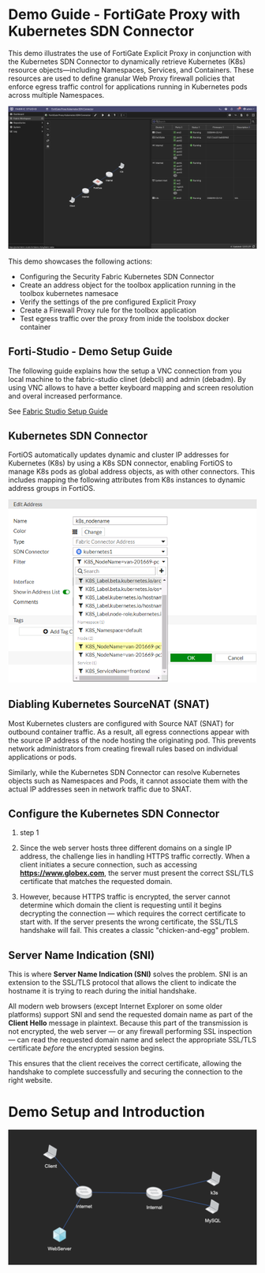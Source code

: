 # Demo Guide - FortiGate Proxy with Kubernetes SDN Connector

This demo illustrates the use of FortiGate Explicit Proxy in conjunction with the Kubernetes SDN Connector to dynamically retrieve Kubernetes (K8s) resource objects—including Namespaces, Services, and Containers. These resources are used to define granular Web Proxy firewall policies that enforce egress traffic control for applications running in Kubernetes pods across multiple Namespaces.

![demo](images/demo.jpg)

This demo showcases the following actions:
- Configuring the Security Fabric Kubernetes SDN Connector
- Create an address object for the toolbox application running in the toolbox kubernetes namesace
- Verify the settings of the pre configured Explicit Proxy
- Create a Firewall Proxy rule for the toolbox application 
- Test egress traffic over the proxy from inide the toolsbox docker container

## Forti-Studio - Demo Setup Guide
The following guide explains how the setup a VNC connection from you local machine to the fabric-studio clinet (debcli) and admin (debadm). By using VNC allows to have a better keyboard mapping and screen resolution and overal increased performance.

See [Fabric Studio Setup Guide](fabric-studio-setup-guide.md)

## Kubernetes SDN Connector
FortiOS automatically updates dynamic and cluster IP addresses for Kubernetes (K8s) by using a K8s SDN connector, enabling FortiOS to manage K8s pods as global address objects, as with other connectors. This includes mapping the following attributes from K8s instances to dynamic address groups in FortiOS.

![R13S06](images/connector.png)

## Diabling Kubernetes SourceNAT (SNAT)
Most Kubernetes clusters are configured with Source NAT (SNAT) for outbound container traffic. As a result, all egress connections appear with the source IP address of the node hosting the originating pod. This prevents network administrators from creating firewall rules based on individual applications or pods.

Similarly, while the Kubernetes SDN Connector can resolve Kubernetes objects such as Namespaces and Pods, it cannot associate them with the actual IP addresses seen in network traffic due to SNAT.

## Configure the Kubernetes SDN Connector

1. step 1

2.  Since the web server hosts three different domains on a single IP address, the challenge lies in handling HTTPS traffic correctly. When a client initiates a secure connection, such as accessing **https://www.globex.com**, the server must present the correct SSL/TLS certificate that matches the requested domain.

3. However, because HTTPS traffic is encrypted, the server cannot determine which domain the client is requesting until it begins decrypting the connection — which requires the correct certificate to start with. If the server presents the wrong certificate, the SSL/TLS handshake will fail. This creates a classic "chicken-and-egg" problem.

## Server Name Indication (SNI)

This is where **Server Name Indication (SNI)** solves the problem. SNI is an extension to the SSL/TLS protocol that allows the client to indicate the hostname it is trying to reach during the initial handshake.

All modern web browsers (except Internet Explorer on some older platforms) support SNI and send the requested domain name as part of the **Client Hello** message in plaintext. Because this part of the transmission is not encrypted, the web server — or any firewall performing SSL inspection — can read the requested domain name and select the appropriate SSL/TLS certificate *before* the encrypted session begins.

This ensures that the client receives the correct certificate, allowing the handshake to complete successfully and securing the connection to the right website.

# Demo Setup and Introduction

![layout](https://raw.githubusercontent.com/pivotal-sadubois/fabric-studio/main/demos/fortinet-sni-based-cert-selection/images/layout.png)





